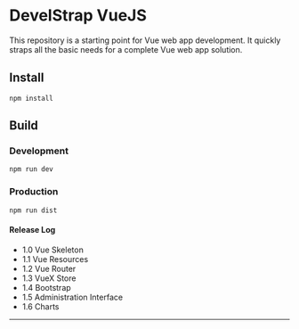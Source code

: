 # DevelStrap VueJS

This repository is a starting point for Vue
web app development. It quickly straps all the basic
needs for a complete Vue web app solution.

## Install

`npm install`

## Build

### Development

`npm run dev`

### Production

`npm run dist`

#### Release Log

* 1.0 Vue Skeleton
* 1.1 Vue Resources
* 1.2 Vue Router
* 1.3 VueX Store
* 1.4 Bootstrap
* 1.5 Administration Interface
* 1.6 Charts

---
